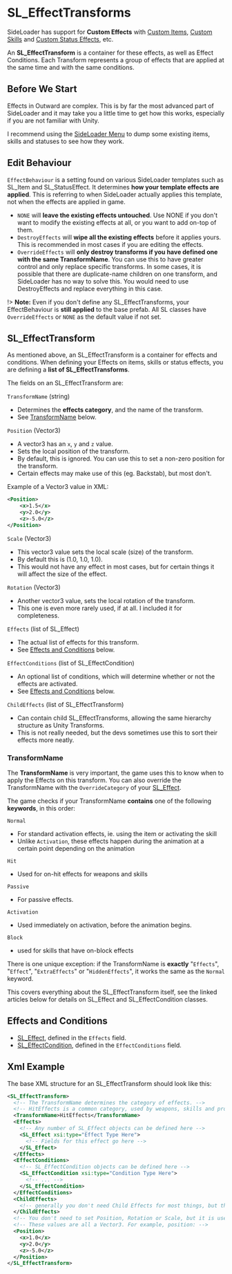 # SL_EffectTransforms

SideLoader has support for <b>Custom Effects</b> with [Custom Items](Custom/Items), [Custom Skills](Custom/Skills) and [Custom Status Effects](Custom/StatusEffects), etc.

An <b>SL_EffectTransform</b> is a container for these effects, as well as Effect Conditions. Each Transform represents a group of effects that are applied at the same time and with the same conditions.

## Before We Start
Effects in Outward are complex. This is by far the most advanced part of SideLoader and it may take you a little time to get how this works, especially if you are not familiar with Unity.

I recommend using the [SideLoader Menu](GettingStarted/SLMenu) to dump some existing items, skills and statuses to see how they work.

## Edit Behaviour
`EffectBehaviour` is a setting found on various SideLoader templates such as SL_Item and SL_StatusEffect. It determines <b>how your template effects are applied</b>. This is referring to when SideLoader actually applies this template, not when the effects are applied in game.
* `NONE` will <b>leave the existing effects untouched</b>. Use NONE if you don't want to modify the existing effects at all, or you want to add on-top of them.
* `DestroyEffects` will <b>wipe all the existing effects</b> before it applies yours. This is recommended in most cases if you are editing the effects.
* `OverrideEffects` will <b>only destroy transforms if you have defined one with the same TransformName</b>. You can use this to have greater control and only replace specific transforms. In some cases, it is possible that there are duplicate-name children on one transform, and SideLoader has no way to solve this. You would need to use DestroyEffects and replace everything in this case.

!> <b>Note:</b> Even if you don't define any SL_EffectTransforms, your EffectBehaviour is <b>still applied</b> to the base prefab. All SL classes have `OverrideEffects` or `NONE` as the default value if not set.

## SL_EffectTransform
As mentioned above, an SL_EffectTransform is a container for effects and conditions. When defining your Effects on items, skills or status effects, you are defining a <b>list of SL_EffectTransforms</b>.

The fields on an SL_EffectTransform are:

`TransformName` (string)
* Determines the <b>effects category</b>, and the name of the transform.
* See [TransformName](#TransformName) below.

`Position` (Vector3)
* A vector3 has an `x`, `y` and `z` value.
* Sets the local position of the transform.
* By default, this is ignored. You can use this to set a non-zero position for the transform.
* Certain effects may make use of this (eg. Backstab), but most don't.

Example of a Vector3 value in XML:
```xml
<Position>
	<x>1.5</x>
	<y>2.0</y>
	<z>-5.0</z>
</Position>
```

`Scale` (Vector3)
* This vector3 value sets the local scale (size) of the transform.
* By default this is (1.0, 1.0, 1.0).
* This would not have any effect in most cases, but for certain things it will affect the size of the effect.

`Rotation` (Vector3)
* Another vector3 value, sets the local rotation of the transform.
* This one is even more rarely used, if at all. I included it for completeness.

`Effects` (list of SL_Effect)
* The actual list of effects for this transform.
* See [Effects and Conditions](#Effects_and_Conditions) below.

`EffectConditions` (list of SL_EffectCondition)
* An optional list of conditions, which will determine whether or not the effects are activated.
* See [Effects and Conditions](#Effects_and_Conditions) below.

`ChildEffects` (list of SL_EffectTransform)
* Can contain child SL_EffectTransforms, allowing the same hierarchy structure as Unity Transforms.
* This is not really needed, but the devs sometimes use this to sort their effects more neatly.

### TransformName

The <b>TransformName</b> is very important, the game uses this to know when to apply the Effects on this transform. You can also override the TransformName with the `OverrideCategory` of your [SL_Effect](Effects/SL_Effect).

The game checks if your TransformName <b>contains</b> one of the following <b>keywords</b>, in this order:

`Normal`
* For standard activation effects, ie. using the item or activating the skill
* Unlike `Activation`, these effects happen during the animation at a certain point depending on the animation

`Hit`
* Used for on-hit effects for weapons and skills

`Passive`
* For passive effects. 

`Activation`
* Used immediately on activation, before the animation begins.

`Block`
* used for skills that have on-block effects

There is one unique exception: if the TransformName is <b>exactly</b> "`Effects`", "`Effect`", "`ExtraEffects`" or "`HiddenEffects`", it works the same as the `Normal` keyword.

This covers everything about the SL_EffectTransform itself, see the linked articles below for details on SL_Effect and SL_EffectCondition classes.

## Effects and Conditions

* [SL_Effect](Effects/SL_Effect), defined in the `Effects` field.
* [SL_EffectCondition](Effects/SL_EffectCondition), defined in the `EffectConditions` field.

## Xml Example
The base XML structure for an SL_EffectTransform should look like this:
```xml
<SL_EffectTransform>
  <!-- The TransformName determines the category of effects. -->
  <!-- HitEffects is a common category, used by weapons, skills and projectiles -->
  <TransformName>HitEffects</TransformName> 
  <Effects> 
    <!-- Any number of SL_Effect objects can be defined here -->
    <SL_Effect xsi:type="Effect Type Here">
      <!-- Fields for this effect go here -->
    </SL_Effect>
  </Effects>
  <EffectConditions>
    <!-- SL_EffectCondition objects can be defined here -->
    <SL_EffectCondition xsi:type="Condition Type Here">
      <!-- ... -->
    </SL_EffectCondition>
  </EffectConditions>
  <ChildEffects>
    <!-- generally you don't need Child Effects for most things, but the game sometimes uses them -->
  </ChildEffects>
  <!-- You don't need to set Position, Rotation or Scale, but it is used in some cases. -->
  <!-- These values are all a Vector3. For example, position: -->
  <Position>
	<x>1.0</x>
	<y>2.0</y>
	<z>-5.0</z>
  </Position>
</SL_EffectTransform>
```